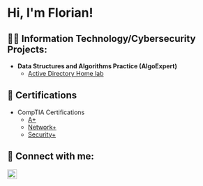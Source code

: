 <h1>Hi, I'm Florian!

<h2>👨‍💻 Information Technology/Cybersecurity Projects:</h2>

- <b>Data Structures and Algorithms Practice (AlgoExpert)</b>
  - [Active Directory Home lab](https://github.com/joshmadakor1/Algorithms-Practice)

<h2>📜 Certifications</h2>
 
 - CompTIA Certifications</b>
    - [A+](https://www.credly.com/badges/dcd37d3b-ab4a-4d06-9449-c239452c1067)
    - [Network+](https://www.credly.com/badges/98aac60f-f268-40cd-9b02-18526c599b9a)
    - [Security+](https://www.credly.com/badges/cb72b898-b4c5-434b-949a-de5ea680863d/linked_in_profile)


<h2> 🤳 Connect with me:</h2>

[<img align="left" alt="JoshMadakor | LinkedIn" width="22px" src="https://cdn.jsdelivr.net/npm/simple-icons@v3/icons/linkedin.svg" />][linkedin]


[linkedin]: https://www.linkedin.com/in/florian-polo/

